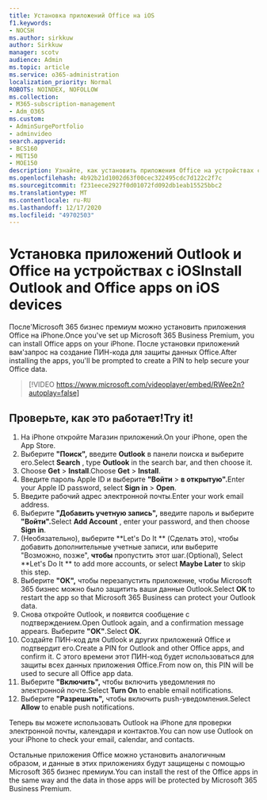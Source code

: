 ```yaml
---
title: Установка приложений Office на iOS
f1.keywords:
- NOCSH
ms.author: sirkkuw
author: Sirkkuw
manager: scotv
audience: Admin
ms.topic: article
ms.service: o365-administration
localization_priority: Normal
ROBOTS: NOINDEX, NOFOLLOW
ms.collection:
- M365-subscription-management
- Adm_O365
ms.custom:
- AdminSurgePortfolio
- adminvideo
search.appverid:
- BCS160
- MET150
- MOE150
description: Узнайте, как установить приложения Office на устройствах с iOS.
ms.openlocfilehash: 4b92b21d1002d63f00cec322495cdc7d122c2f7c
ms.sourcegitcommit: f231eece2927f0d01072fd092db1eab15525bbc2
ms.translationtype: MT
ms.contentlocale: ru-RU
ms.lasthandoff: 12/17/2020
ms.locfileid: "49702503"
---
```

# <a name="install-outlook-and-office-apps-on-ios-devices"></a><span data-ttu-id="ac5c4-103">Установка приложений Outlook и Office на устройствах с iOS</span><span class="sxs-lookup"><span data-stu-id="ac5c4-103">Install Outlook and Office apps on iOS devices</span></span>

<span data-ttu-id="ac5c4-104">После&#39;Microsoft 365 бизнес премиум можно установить приложения Office на iPhone.</span><span class="sxs-lookup"><span data-stu-id="ac5c4-104">Once you&#39;ve set up Microsoft 365 Business Premium, you can install Office apps on your iPhone.</span></span> <span data-ttu-id="ac5c4-105">После установки приложений вам&#39;запрос на создание ПИН-кода для защиты данных Office.</span><span class="sxs-lookup"><span data-stu-id="ac5c4-105">After installing the apps, you&#39;ll be prompted to create a PIN to help secure your Office data.</span></span>

> [!VIDEO https://www.microsoft.com/videoplayer/embed/RWee2n?autoplay=false]

## <a name="try-it"></a><span data-ttu-id="ac5c4-106">Проверьте, как это работает!</span><span class="sxs-lookup"><span data-stu-id="ac5c4-106">Try it!</span></span>

1. <span data-ttu-id="ac5c4-107">На iPhone откройте Магазин приложений.</span><span class="sxs-lookup"><span data-stu-id="ac5c4-107">On your iPhone, open the App Store.</span></span>
2. <span data-ttu-id="ac5c4-108">Выберите  **"Поиск",** введите  **Outlook** в панели поиска и выберите его.</span><span class="sxs-lookup"><span data-stu-id="ac5c4-108">Select  **Search** , type  **Outlook** in the search bar, and then choose it.</span></span>
3. <span data-ttu-id="ac5c4-109">Choose **Get**   >   **Install**.</span><span class="sxs-lookup"><span data-stu-id="ac5c4-109">Choose  **Get**  >  **Install**.</span></span>
4. <span data-ttu-id="ac5c4-110">Введите пароль Apple ID и выберите **"Войти**  >   **в открытую".**</span><span class="sxs-lookup"><span data-stu-id="ac5c4-110">Enter your Apple ID password, select **Sign in** >  **Open**.</span></span>
5. <span data-ttu-id="ac5c4-111">Введите рабочий адрес электронной почты.</span><span class="sxs-lookup"><span data-stu-id="ac5c4-111">Enter your work email address.</span></span>
6. <span data-ttu-id="ac5c4-112">Выберите **"Добавить учетную запись",** введите пароль и выберите **"Войти".**</span><span class="sxs-lookup"><span data-stu-id="ac5c4-112">Select  **Add Account** , enter your password, and then choose  **Sign in**.</span></span>
7. <span data-ttu-id="ac5c4-113">(Необязательно), выберите \*\*Let's Do It \*\* (Сделать это), чтобы добавить дополнительные учетные записи, или выберите "Возможно, позже",  **чтобы**  пропустить этот шаг.</span><span class="sxs-lookup"><span data-stu-id="ac5c4-113">(Optional), Select  \*\*Let's Do It \*\* to add more accounts, or select  **Maybe Later**  to skip this step.</span></span>
8. <span data-ttu-id="ac5c4-114">Выберите  **"ОК",** чтобы перезапустить приложение, чтобы Microsoft 365 бизнес можно было защитить ваши данные Outlook.</span><span class="sxs-lookup"><span data-stu-id="ac5c4-114">Select  **OK** to restart the app so that Microsoft 365 Business  can protect your Outlook data.</span></span>
9. <span data-ttu-id="ac5c4-115">Снова откройте Outlook, и появится сообщение с подтверждением.</span><span class="sxs-lookup"><span data-stu-id="ac5c4-115">Open Outlook again, and a confirmation message appears.</span></span> <span data-ttu-id="ac5c4-116">Выберите  **"ОК"**.</span><span class="sxs-lookup"><span data-stu-id="ac5c4-116">Select  **OK**.</span></span>
10. <span data-ttu-id="ac5c4-117">Создайте ПИН-код для Outlook и других приложений Office и подтвердит его.</span><span class="sxs-lookup"><span data-stu-id="ac5c4-117">Create a PIN for Outlook and other Office apps, and confirm it.</span></span> <span data-ttu-id="ac5c4-118">С этого времени этот ПИН-код будет использоваться для защиты всех данных приложения Office.</span><span class="sxs-lookup"><span data-stu-id="ac5c4-118">From now on, this PIN will be used to secure all Office app data.</span></span>
11. <span data-ttu-id="ac5c4-119">Выберите  **"Включить",**  чтобы включить уведомления по электронной почте.</span><span class="sxs-lookup"><span data-stu-id="ac5c4-119">Select  **Turn On**  to enable email notifications.</span></span>
12. <span data-ttu-id="ac5c4-120">Выберите  **"Разрешить",** чтобы включить push-уведомления.</span><span class="sxs-lookup"><span data-stu-id="ac5c4-120">Select  **Allow** to enable push notifications.</span></span>

<span data-ttu-id="ac5c4-121">Теперь вы можете использовать Outlook на iPhone для проверки электронной почты, календаря и контактов.</span><span class="sxs-lookup"><span data-stu-id="ac5c4-121">You can now use Outlook on your iPhone to check your email, calendar, and contacts.</span></span>

<span data-ttu-id="ac5c4-122">Остальные приложения Office можно установить аналогичным образом, и данные в этих приложениях будут защищены с помощью Microsoft 365 бизнес премиум.</span><span class="sxs-lookup"><span data-stu-id="ac5c4-122">You can install the rest of the Office apps in the same way and the data in those apps will be protected by Microsoft 365 Business Premium.</span></span>